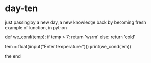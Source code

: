 # day-ten
just passing by
a new day, a new knowledge
back by becoming fresh
example of function, in python

def we_cond(temp):
    if temp > 7:
        return 'warm'
    else:
        return 'cold'

tem = float((input("Enter temperature:")))
print(we_cond(tem))


the end
